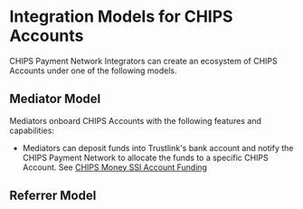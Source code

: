 # Integration Models for CHIPS Accounts

CHIPS Payment Network Integrators can create an ecosystem of CHIPS Accounts under one of the following models.

## Mediator Model
Mediators onboard CHIPS Accounts with the following features and capabilities:
* Mediators can deposit funds into Trustlink's bank account and notify the CHIPS Payment Network to allocate the funds to a specific CHIPS Account. See [CHIPS Money SSI Account Funding][post-chips-money-ssi-bank-deposits-notifications]

## Referrer Model



[post-chips-money-ssi-bank-deposits-notifications]: ../reference/sandbox-chips-money-ssi/swagger.json/paths/~1bank~1deposits~1notifications/post